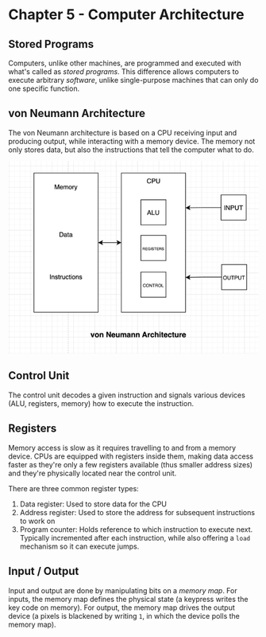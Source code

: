 # Chapter 5 - Computer Architecture

## Stored Programs

Computers, unlike other machines, are programmed and executed with what's called as _stored programs_. This difference allows computers to execute arbitrary _software_, unlike single-purpose machines that can only do one specific function.

## von Neumann Architecture

The von Neumann architecture is based on a CPU receiving input and producing output, while interacting with a memory device. The memory not only stores data, but also the instructions that tell the computer what to do.

![](./img/von-neumann.png)

## Control Unit

The control unit decodes a given instruction and signals various devices (ALU, registers, memory) how to execute the instruction.

## Registers

Memory access is slow as it requires travelling to and from a memory device. CPUs are equipped with registers inside them, making data access faster as they're only a few registers available (thus smaller address sizes) and they're physically located near the control unit.

There are three common register types:

1. Data register: Used to store data for the CPU
2. Address register: Used to store the address for subsequent instructions to work on
3. Program counter: Holds reference to which instruction to execute next. Typically incremented after each instruction, while also offering a `load` mechanism so it can execute jumps.

## Input / Output

Input and output are done by manipulating bits on a _memory map_. For inputs, the memory map defines the physical state (a keypress writes the key code on memory). For output, the memory map drives the output device (a pixels is blackened by writing `1`, in which the device polls the memory map).

